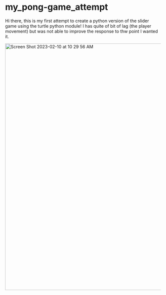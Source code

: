 # my_pong-game_attempt

Hi there, this is my first attempt to create a python version of the slider game using the turtle python module! I has quite of bit of lag (the player movement) but was not able to improve the response to thw point I wanted it.

<img width="800" alt="Screen Shot 2023-02-10 at 10 29 56 AM" src="https://user-images.githubusercontent.com/123129425/218130580-67531485-78c3-4639-b4a7-a5e1911532cb.png">
